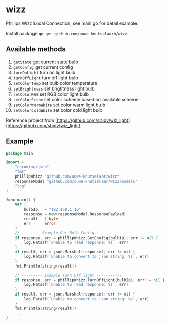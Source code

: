 # wizz
Phillips Wizz Local Connection, see main.go for detail example.

Install package ``go get github.com/ouwe-knutselaarh/wizz``

## Available methods
1. `getState` get current state bulb
2. `getConfig` get current config
3. `turnOnLight` turn on light bulb
4. `turnOffLight` turn off light bulb
5. `setColorTemp` set bulb color temperature
6. `setBrightness` set brightness light bulb
7. `setColorRGB` set RGB color light bulb
8. `setColorScene` set color scheme based on available scheme
9. `setColorWarmWhite` set color warm light bulb
10. `setColorColdWhite` set color cold light bulb

Reference project from [https://github.com/sbidy/wiz_light](https://github.com/sbidy/wiz_light)

## Example
```go
package main

import (
	"encoding/json"
	"fmt"
	phillipWhizz "github.com/ouwe-knutselaar/wizz"
	responseModel "github.com/ouwe-knutselaar/wizz/models"
	"log"
)

func main() {
	var (
		bulbIp   = "192.168.1.10"
		response = new(responseModel.ResponsePayload)
		result   []byte
		err      error
	)
	//--------- Example Get Bulb Config -----------
	if response, err = phillipWhizz.GetConfig(bulbIp); err != nil {
		log.Fatalf(`Unable to read response: %s`, err)
	}
	if result, err = json.Marshal(response); err != nil {
		log.Fatalf(`Unable to convert to json string: %s`, err)
	}
	fmt.Println(string(result))

	// --------- Example Turn Off light -----------
	if response, err = phillipWhizz.TurnOffLight(bulbIp); err != nil {
		log.Fatalf(`Unable to read response: %s`, err)
	}
	if result, err = json.Marshal(response); err != nil {
		log.Fatalf(`Unable to convert to json string: %s`, err)
	}
	fmt.Println(string(result))
	...
}
```
